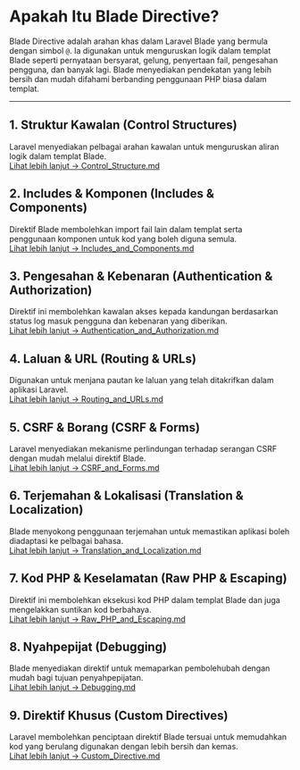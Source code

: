 # **Apakah Itu Blade Directive?**

Blade Directive adalah arahan khas dalam Laravel Blade yang bermula dengan simbol `@`. Ia digunakan untuk menguruskan logik dalam templat Blade seperti pernyataan bersyarat, gelung, penyertaan fail, pengesahan pengguna, dan banyak lagi. Blade menyediakan pendekatan yang lebih bersih dan mudah difahami berbanding penggunaan PHP biasa dalam templat.

---

## **1. Struktur Kawalan (Control Structures)**
Laravel menyediakan pelbagai arahan kawalan untuk menguruskan aliran logik dalam templat Blade.  
[Lihat lebih lanjut → Control_Structure.md](./Control_Structure.md)

## **2. Includes & Komponen (Includes & Components)**
Direktif Blade membolehkan import fail lain dalam templat serta penggunaan komponen untuk kod yang boleh diguna semula.  
[Lihat lebih lanjut → Includes_and_Components.md](./Includes_and_Components.md)

## **3. Pengesahan & Kebenaran (Authentication & Authorization)**
Direktif ini membolehkan kawalan akses kepada kandungan berdasarkan status log masuk pengguna dan kebenaran yang diberikan.  
[Lihat lebih lanjut → Authentication_and_Authorization.md](./Authentication_and_Authorization.md)

## **4. Laluan & URL (Routing & URLs)**
Digunakan untuk menjana pautan ke laluan yang telah ditakrifkan dalam aplikasi Laravel.  
[Lihat lebih lanjut → Routing_and_URLs.md](./Routing_and_URLs.md)

## **5. CSRF & Borang (CSRF & Forms)**
Laravel menyediakan mekanisme perlindungan terhadap serangan CSRF dengan mudah melalui direktif Blade.  
[Lihat lebih lanjut → CSRF_and_Forms.md](./CSRF_and_Forms.md)

## **6. Terjemahan & Lokalisasi (Translation & Localization)**
Blade menyokong penggunaan terjemahan untuk memastikan aplikasi boleh diadaptasi ke pelbagai bahasa.  
[Lihat lebih lanjut → Translation_and_Localization.md](./Translation_and_Localization.md)

## **7. Kod PHP & Keselamatan (Raw PHP & Escaping)**
Direktif ini membolehkan eksekusi kod PHP dalam templat Blade dan juga mengelakkan suntikan kod berbahaya.  
[Lihat lebih lanjut → Raw_PHP_and_Escaping.md](./Raw_PHP_and_Escaping.md)

## **8. Nyahpepijat (Debugging)**
Blade menyediakan direktif untuk memaparkan pembolehubah dengan mudah bagi tujuan penyahpepijatan.  
[Lihat lebih lanjut → Debugging.md](./Debugging.md)

## **9. Direktif Khusus (Custom Directives)**
Laravel membolehkan penciptaan direktif Blade tersuai untuk memudahkan kod yang berulang digunakan dengan lebih bersih dan kemas.  
[Lihat lebih lanjut → Custom_Directive.md](./Custom_Directive.md)
